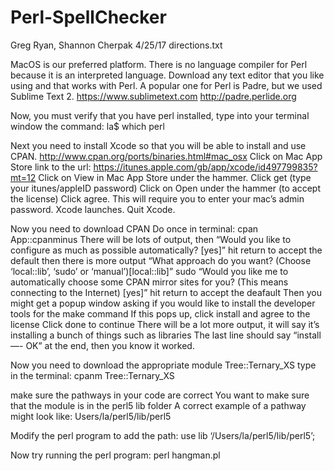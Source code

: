 # Perl-SpellChecker
Greg Ryan, Shannon Cherpak
4/25/17
directions.txt

MacOS is our preferred platform.
There is no language compiler for Perl because it is an interpreted language. Download any text editor that you like using and that works with Perl. A popular one for Perl is Padre, but we used Sublime Text 2. 
https://www.sublimetext.com
http://padre.perlide.org

Now, you must verify that you have perl installed, type into your terminal window the command: la$ which perl

Next you need to install Xcode so that you will be able to install and use CPAN.
http://www.cpan.org/ports/binaries.html#mac_osx
Click on Mac App Store link to the url:
https://itunes.apple.com/gb/app/xcode/id497799835?mt=12
Click on View in Mac App Store under the hammer.
Click get (type your itunes/appleID password)
Click on Open under the hammer (to accept the license)
Click agree. This will require you to enter your mac’s admin password.
Xcode launches. Quit Xcode.

Now you need to download CPAN
Do once in terminal: cpan App::cpanminus
There will be lots of output, then
“Would you like to configure as much as possible automatically? [yes]”
hit return to accept the default
then there is more output
“What approach do you want? (Choose ‘local::lib’, ‘sudo’ or ‘manual’)[local::lib]”
sudo
“Would you like me to automatically choose some CPAN mirror sites for you? (This means connecting to the Internet) [yes]”
hit return to accept the deafault
Then you might get a popup window asking if you would like to install the developer tools for the make command
If this pops up, click install and agree to the license
Click done to continue
There will be a lot more output, it will say it’s installing a bunch of things such as libraries
The last line should say “install —- OK” at the end, then you know it worked.

Now you need to download the appropriate module Tree::Ternary_XS
type in the terminal: cpanm Tree::Ternary_XS

make sure the pathways in your code are correct
You want to make sure that the module is in the perl5 lib folder
A correct example of a pathway might look like:
Users/la/perl5/lib/perl5

Modify the perl program to add the path:
use lib ‘/Users/la/perl5/lib/perl5’;

Now try running the perl program:
perl hangman.pl








